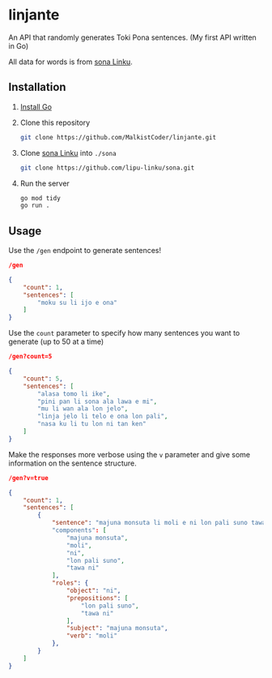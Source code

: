 # linjante

An API that randomly generates Toki Pona sentences. (My first API written in Go)

All data for words is from [sona Linku](https://github.com/lipu-linku/sona).

## Installation

1. [Install Go](https://go.dev/doc/install)

2. Clone this repository

    ```bash
    git clone https://github.com/MalkistCoder/linjante.git
    ```

3. Clone [sona Linku](https://github.com/lipu-linku/sona) into `./sona`

    ```bash
    git clone https://github.com/lipu-linku/sona.git
    ```

4. Run the server

    ```bash
    go mod tidy
    go run .
    ```

## Usage

Use the `/gen` endpoint to generate sentences!

```json
/gen

{
    "count": 1,
    "sentences": [
        "moku su li ijo e ona"
    ]
}
```

Use the `count` parameter to specify how many sentences you want to generate (up to 50 at a time)

```json
/gen?count=5

{
    "count": 5,
    "sentences": [
        "alasa tomo li ike",
        "pini pan li sona ala lawa e mi",
        "mu li wan ala lon jelo",
        "linja jelo li telo e ona lon pali",
        "nasa ku li tu lon ni tan ken"
    ]
}
```

Make the responses more verbose using the `v` parameter and give some information on the sentence structure.

```json
/gen?v=true

{
    "count": 1,
    "sentences": [
        {
            "sentence": "majuna monsuta li moli e ni lon pali suno tawa ni"
            "components": [
                "majuna monsuta",
                "moli",
                "ni",
                "lon pali suno",
                "tawa ni"
            ],
            "roles": {
                "object": "ni",
                "prepositions": [
                    "lon pali suno",
                    "tawa ni"
                ],
                "subject": "majuna monsuta",
                "verb": "moli"
            },
        }
    ]
}
```
